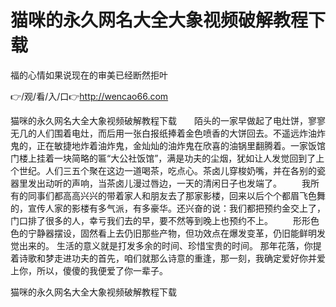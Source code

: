 # 猫咪的永久网名大全大象视频破解教程下载
福的心情如果说现在的审美已经断然拒叶

👉/观/看/入/口👉http://wencao66.com

猫咪的永久网名大全大象视频破解教程下载　　陌头的一家早做起了电灶饼，寥寥无几的人们围着电灶，而后用一张白报纸捧着金色喷香的大饼回去。不遥远炸油炸鬼的，正在敏捷地炸着油炸鬼，金灿灿的油炸鬼在欣喜的油锅里翻腾着。一家饭馆门楼上挂着一块简略的匾“大公社饭馆”，满是功夫的尘烟，犹如让人发觉回到了上个世纪。人们三五个聚在这边一道喝茶，吃点心。茶卤儿穿梭奶嘴，并在各别的瓷器里发出动听的声响，当茶卤儿漫过唇边，一天的清闲日子也发端了。
　　我所有的同事们都高高兴兴的带着家人和朋友去了那家影楼，回来以后个个都眉飞色舞的，宣传人家的影楼有多气派，有多豪华。还兴奋的说：我们都把预约金交上了，门口排了很多的人，幸亏我们去的早，要不然等到晚上也预约不上。
　　形形色色的宁静器摆设，固然看上去仍旧那些产物，但功效点在爆发变革，仍旧能鲜明发觉出来的。
	生活的意义就是打发多余的时间、珍惜宝贵的时间。
那年花落，你提着诗歌和梦走进功夫的首先，咱们就那么诗意的重逢，那一刻，我确定爱好你并爱上你，所以，傻傻的我便爱了你一辈子。

猫咪的永久网名大全大象视频破解教程下载
